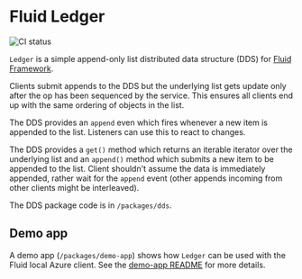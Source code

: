 # Fluid Ledger

![CI status](https://github.com/vladris/fluid-ledger/actions/workflows/ci.yml/badge.svg)

`Ledger` is a simple append-only list distributed data structure (DDS) for
[Fluid Framework](https://fluidframework.com).

Clients submit appends to the DDS but the underlying list gets update only
after the op has been sequenced by the service. This ensures all clients end up
with the same ordering of objects in the list.

The DDS provides an `append` even which fires whenever a new item is appended
to the list. Listeners can use this to react to changes.

The DDS provides a `get()` method which returns an iterable iterator over the
underlying list and an `append()` method which submits a new item to be
appended to the list. Client shouldn't assume the data is immediately appended,
rather wait for the `append` event (other appends incoming from other clients
might be interleaved).

The DDS package code is in `/packages/dds`.

## Demo app

A demo app (`/packages/demo-app`) shows how `Ledger` can be used with the Fluid
local Azure client. See the [demo-app README](./packages/demo-app/README.md)
for more details.
